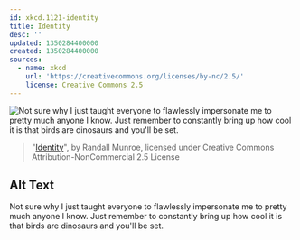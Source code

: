 ```yaml
---
id: xkcd.1121-identity
title: Identity
desc: ''
updated: 1350284400000
created: 1350284400000
sources:
  - name: xkcd
    url: 'https://creativecommons.org/licenses/by-nc/2.5/'
    license: Creative Commons 2.5
---
```

![Not sure why I just taught everyone to flawlessly impersonate me to pretty much anyone I know. Just remember to constantly bring up how cool it is that birds are dinosaurs and you'll be set.](https://imgs.xkcd.com/comics/identity.png)
> "[Identity](https://xkcd.com/1121/)", by Randall Munroe, licensed under Creative Commons Attribution-NonCommercial 2.5 License

## Alt Text
Not sure why I just taught everyone to flawlessly impersonate me to pretty much anyone I know. Just remember to constantly bring up how cool it is that birds are dinosaurs and you'll be set.
